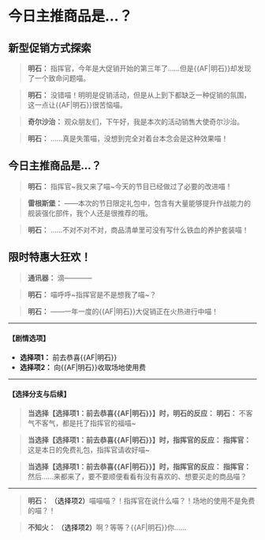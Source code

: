 # 今日主推商品是…？

## 新型促销方式探索

> **明石：**
> 指挥官，今年是大促销开始的第三年了……但是{{AF|明石}}却发现了一个致命问题喵。

> **明石：**
> 没错喵！明明是促销活动，但是从上到下都缺乏一种促销的氛围，这一点让{{AF|明石}}很苦恼喵。

> **奇尔沙治：**
> 观众朋友们，下午好，我是本次的活动销售大使奇尔沙治。

> **明石：**
> ……真是失策喵，没想到完全对着台本念会是这种效果喵！

## 今日主推商品是…？

> **明石：**
> 指挥官~我又来了喵~今天的节目已经做过了必要的改进喵！

> **雷根斯堡：**
> ——本次的节日限定礼包中，包含有大量能够提升作战能力的舰装强化部件，我个人还是很推荐的哦。

> **明石：**
> ……不对不对不对，商品清单里可没有写什么铁血的养护套装喵！

## 限时特惠大狂欢！

> **通讯器：**
> 滴————

> **明石：**
> 喵呼呼~指挥官是不是想我了喵~？

> **明石：**
> ——一年一度的{{AF|明石}}大促销正在火热进行中喵！

---
#### **【剧情选项】**
*   **选择项1：** 前去恭喜{{AF|明石}}
*   **选择项2：** 向{{AF|明石}}收取场地使用费

---
#### **【选择分支与后续】**
> **当选择【选择项1：前去恭喜{{AF|明石}}】时，明石的反应：**
> **明石：** 不客气不客气，都是托了指挥官的福喵~

> **当选择【选择项1：前去恭喜{{AF|明石}}】时，指挥官的反应：**
> **指挥官：** 这是本日的免费礼包，指挥官请收好喵~

> **当选择【选择项1：前去恭喜{{AF|明石}}】时，指挥官的反应：**
> **指挥官：** 然后……来都来了，要不要顺便看看有没有喜欢的、想要买走的商品喵？

---

> **明石：**
> <span style="color:black;">（选择项2）</span>喵喵喵？！指挥官在说什么喵？！场地的使用不是免费的喵？！

> **不知火：**
> <span style="color:black;">（选择项2）</span>啊？等等？{{AF|明石}}你……

